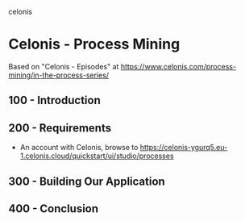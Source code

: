 celonis
# Celonis - Process Mining

Based on "Celonis - Episodes" at https://www.celonis.com/process-mining/in-the-process-series/

## 100 - Introduction

## 200 - Requirements

- An account with Celonis, browse to https://celonis-ygurq5.eu-1.celonis.cloud/quickstart/ui/studio/processes

## 300 - Building Our Application

## 400 - Conclusion
